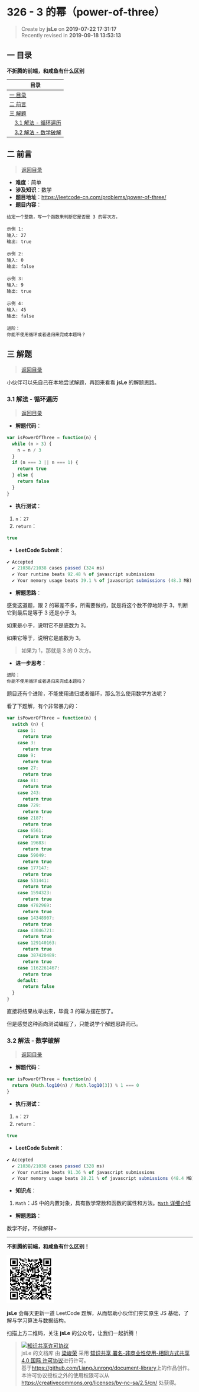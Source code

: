 # 326 - 3 的幂（power-of-three）

> Create by **jsLe** on **2019-07-22 17:31:17**  
> Recently revised in **2019-09-18 13:53:13**

## <a name="chapter-one" id="chapter-one">一 目录</a>

**不折腾的前端，和咸鱼有什么区别**

| 目录                                                                                     |
| ---------------------------------------------------------------------------------------- |
| [一 目录](#chapter-one)                                                                  |
| <a name="catalog-chapter-two" id="catalog-chapter-two"></a>[二 前言](#chapter-two)       |
| <a name="catalog-chapter-three" id="catalog-chapter-three"></a>[三 解题](#chapter-three) |
| &emsp;[3.1 解法 - 循环遍历](#chapter-three-one)                                          |
| &emsp;[3.2 解法 - 数学破解](#chapter-three-two)                                          |

## <a name="chapter-two" id="chapter-two">二 前言</a>

> [返回目录](#chapter-one)

- **难度**：简单
- **涉及知识**：数学
- **题目地址**：https://leetcode-cn.com/problems/power-of-three/
- **题目内容**：

```
给定一个整数，写一个函数来判断它是否是 3 的幂次方。

示例 1:
输入: 27
输出: true

示例 2:
输入: 0
输出: false

示例 3:
输入: 9
输出: true

示例 4:
输入: 45
输出: false

进阶：
你能不使用循环或者递归来完成本题吗？
```

## <a name="chapter-three" id="chapter-three">三 解题</a>

> [返回目录](#chapter-one)

小伙伴可以先自己在本地尝试解题，再回来看看 **jsLe** 的解题思路。

### <a name="chapter-three-one" id="chapter-three-one">3.1 解法 - 循环遍历</a>

> [返回目录](#chapter-one)

- **解题代码**：

```js
var isPowerOfThree = function(n) {
  while (n > 3) {
    n = n / 3
  }
  if (n === 3 || n === 1) {
    return true
  } else {
    return false
  }
}
```

- **执行测试**：

1. `n`：`27`
2. `return`：

```js
true
```

- **LeetCode Submit**：

```js
✔ Accepted
  ✔ 21038/21038 cases passed (324 ms)
  ✔ Your runtime beats 92.48 % of javascript submissions
  ✔ Your memory usage beats 39.1 % of javascript submissions (48.3 MB)
```

- **解题思路**：

感觉这道题，跟 2 的幂差不多，所需要做的，就是将这个数不停地除于 3，判断它到最后是等于 3 还是小于 3。

如果是小于，说明它不是底数为 3。

如果它等于，说明它是底数为 3。

> 如果为 1，那就是 3 的 0 次方。

- **进一步思考**：

```js
进阶：
你能不使用循环或者递归来完成本题吗？
```

题目还有个进阶，不能使用递归或者循环，那么怎么使用数学方法呢？

看了下题解，有个非常暴力的：

```js
var isPowerOfThree = function(n) {
  switch (n) {
    case 1:
      return true
    case 3:
      return true
    case 9:
      return true
    case 27:
      return true
    case 81:
      return true
    case 243:
      return true
    case 729:
      return true
    case 2187:
      return true
    case 6561:
      return true
    case 19683:
      return true
    case 59049:
      return true
    case 177147:
      return true
    case 531441:
      return true
    case 1594323:
      return true
    case 4782969:
      return true
    case 14348907:
      return true
    case 43046721:
      return true
    case 129140163:
      return true
    case 387420489:
      return true
    case 1162261467:
      return true
    default:
      return false
  }
}
```

直接将结果枚举出来，毕竟 3 的幂方摆在那了。

但是感觉这种面向测试编程了，只能说学个解题思路而已。

### <a name="chapter-three-two" id="chapter-three-two">3.2 解法 - 数学破解</a>

> [返回目录](#chapter-one)

- **解题代码**：

```js
var isPowerOfThree = function(n) {
  return (Math.log10(n) / Math.log10(3)) % 1 === 0
}
```

- **执行测试**：

1. `n`：`27`
2. `return`：

```js
true
```

- **LeetCode Submit**：

```js
✔ Accepted
  ✔ 21038/21038 cases passed (328 ms)
  ✔ Your runtime beats 91.36 % of javascript submissions
  ✔ Your memory usage beats 28.21 % of javascript submissions (48.4 MB)
```

- **知识点**：

1. `Math`：JS 中的内置对象，具有数学常数和函数的属性和方法。[`Math` 详细介绍](https://github.com/LiangJunrong/document-library/blob/master/JavaScript-library/JavaScript/%E5%86%85%E7%BD%AE%E5%AF%B9%E8%B1%A1/Math/README.md)

- **解题思路**：

数学不好，不做解释~

---

**不折腾的前端，和咸鱼有什么区别！**

![图](../../../public-repertory/img/z-small-wechat-public-address.jpg)

**jsLe** 会每天更新一道 LeetCode 题解，从而帮助小伙伴们夯实原生 JS 基础，了解与学习算法与数据结构。

扫描上方二维码，关注 **jsLe** 的公众号，让我们一起折腾！

> <a rel="license" href="http://creativecommons.org/licenses/by-nc-sa/4.0/"><img alt="知识共享许可协议" style="border-width:0" src="https://i.creativecommons.org/l/by-nc-sa/4.0/88x31.png" /></a><br /><span xmlns:dct="http://purl.org/dc/terms/" property="dct:title">jsLe 的文档库</span> 由 <a xmlns:cc="http://creativecommons.org/ns#" href="https://github.com/LiangJunrong/document-library" property="cc:attributionName" rel="cc:attributionURL">梁峻荣</a> 采用 <a rel="license" href="http://creativecommons.org/licenses/by-nc-sa/4.0/">知识共享 署名-非商业性使用-相同方式共享 4.0 国际 许可协议</a>进行许可。<br />基于<a xmlns:dct="http://purl.org/dc/terms/" href="https://github.com/LiangJunrong/document-library" rel="dct:source">https://github.com/LiangJunrong/document-library</a>上的作品创作。<br />本许可协议授权之外的使用权限可以从 <a xmlns:cc="http://creativecommons.org/ns#" href="https://creativecommons.org/licenses/by-nc-sa/2.5/cn/" rel="cc:morePermissions">https://creativecommons.org/licenses/by-nc-sa/2.5/cn/</a> 处获得。
